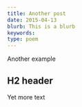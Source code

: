 ```yaml
---
title: Another post
date: 2015-04-13
blurb: This is a blurb
keywords: 
type: poem
---
```


Another example

## H2 header

Yet more text
